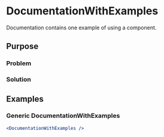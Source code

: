 # DocumentationWithExamples

Documentation contains one example of using a component.

## Purpose

### Problem

### Solution

## Examples

### Generic DocumentationWithExamples

```jsx
<DocumentationWithExamples />
```
